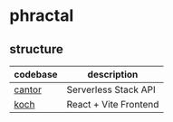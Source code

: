 # phractal

## structure

| codebase                                        | description           |
| ----------------------------------------------- | --------------------- |
| [cantor](https://github.com/ethan-stone/cantor) | Serverless Stack API  |
| [koch](https://github.com/ethan-stone/koch)     | React + Vite Frontend |
